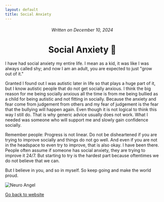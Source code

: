 ```yaml
---
layout: default
title: Social Anxiety
---
```

###### <center>Written on December 10, 2024</center>

# <center>Social Anxiety &#128156;</center>  
I have had social anxiety my entire life. I mean as a kid, it was like I was always called shy; and now I am an adult, you are expected to just "grow out of it."

Granted I found out I was autistic later in life so that plays a huge part of it, but I know autistic people that do not get socially anxious. I think the big reason for me being socially anxious all the time is from me being bullied as a child for being autistic and not fitting in socially. Because the anxiety and fear come from judgement from others and my fear of judgement is the fear that the bullying will happen again. Even though it is not logical to think this way I still do. That is why generic advice usually does not work. What I needed was someone who will support me and slowly gain confidence socially. 

Remember people: Progress is not linear. Do not be disheartened if you are trying to improve socially and things do not go well. And even if you are not in the headspace to even try to improve, that is also okay. I have been there. People often assume if someone has social anxiety, they are trying to improve it 24/7. But starting to try is the hardest part because oftentimes we do not believe that we can. 

But I believe in you, and so in myself.
So keep going and make the world proud. 

![Neuro Angel](https://images.guns.lol/tXaHv.jpg)  

[Go back to website](./)
